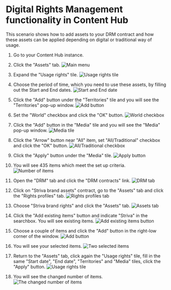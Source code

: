 # Digital Rights Management functionality in Content Hub

This scenario shows how to add assets to your DRM contract and how these assets can be applied depending on digital or traditional way of usage.

1. Go to your Content Hub instance.

1. Click the "Assets" tab.
![Main menu](./media/image3.png)

1. Expand the "Usage rights" tile.
![Usage rights tile](./media/image4.png)

1. Choose the period of time, which you need to use these assets, by filling out the Start and End dates.
![Start and End date](./media/image5.png)

1. Click the "Add" button under the "Territories" tile and you will see the "Territories" pop-up window.
![Add button](./media/image6.png)

1. Set the "World" checkbox and click the "OK" button.
![World checkbox](./media/image7.png)

1. Click the "Add" button in the "Media" tile and you will see the "Media" pop-up window.
![Media tile](./media/image8.png)

1. Click the "Arrow" button near "All" item, set "All/Traditional" checkbox and click the "OK" button.
![All/Traditional checkbox](./media/image9.png)

1. Click the "Apply" button under the "Media" tile.
![Apply button](./media/image10.png)
  
1. You will see 435 items which meet the set up criteria.
![Number of items](./media/image11.png)

1. Open the "DRM" tab and click the "DRM contracts" link.
![DRM tab](./media/image1.png)

1. Click on "Striva brand assets" contract, go to the "Assets" tab and click the "Rights profiles" tab.
![Rights profiles tab](./media/image2.png)

1. Choose "Striva brand rights" and click the "Assets" tab.
![Assets tab](./media/image12.png)

1. Click the "Add existing items" button and indicate "Striva" in the searchbox. You will see existing items.
![Add existing items button](./media/image13.png)

1. Choose a couple of items and click the "Add" button in the right-low corner of the window.
![Add button](./media/image14.png)

1. You will see your selected items.
![Two selected items](./media/image15.png)

1. Return to the "Assets" tab, click again the "Usage rights" tile, fill in the same "Start date", "End date", "Territories" and "Media" tiles, click the "Apply" button.
![Usage rights tile](./media/image16.png)

1. You will see the changed number of items.
![The changed number of items](./media/image17.png)
